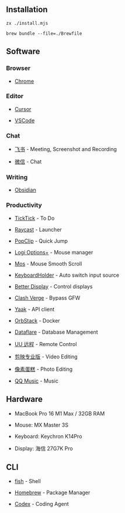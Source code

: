 ## Installation

```shell
zx ./install.mjs
```

```shell
brew bundle --file=./Brewfile
```

## Software

### Browser

- [Chrome](Chrome/Chrome.md)

### Editor

- [Cursor](https://cursor.com/)

- [VSCode](https://code.visualstudio.com/)

### Chat

- [飞书](https://www.feishu.cn/) - Meeting, Screenshot and Recording

- [微信](https://www.wechat.com/) - Chat

### Writing

- [Obsidian](https://obsidian.md/)

### Productivity

- [TickTick](https://ticktick.com/) - To Do

- [Raycast](https://raycast.com) - Launcher

- [PopClip](https://pilotmoon.com/popclip/) - Quick Jump

- [Logi Options+](https://www.logitech.com/en-us/software/logi-options-plus.html) - Mouse manager

- [Mos](https://mos.caldis.me/) - Mouse Smooth Scroll

- [KeyboardHolder](https://github.com/leaves615/KeyboardHolder) - Auto switch input source

- [Better Display](https://github.com/waydabber/BetterDisplay) - Control displays

- [Clash Verge](https://github.com/clash-verge-rev/clash-verge-rev) - Bypass GFW

- [Yaak](https://yaak.app/) - API client

- [OrbStack](https://orbstack.dev/) - Docker

- [Dataflare](https://dataflare.app/) - Database Management

- [UU 远程](https://uuyc.163.com/) - Remote Control

- [剪映专业版](https://www.capcut.cn/) - Video Editing

- [像素蛋糕](https://www.pixcake.cn/) - Photo Editing

- [QQ Music](https://y.qq.com/) - Music

## Hardware

- MacBook Pro 16 M1 Max / 32GB RAM

- Mouse: MX Master 3S

- Keyboard: Keychron K14Pro

- Display: 海信 27G7K Pro

## CLI

- [fish](https://fishshell.com/) - Shell

- [Homebrew](https://brew.sh/) - Package Manager

- [Codex](https://github.com/openai/codex) - Coding Agent
